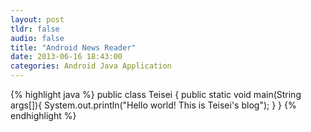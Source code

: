 ```yaml
---
layout: post
tldr: false
audio: false
title: "Android News Reader"
date: 2013-06-16 18:43:00
categories: Android Java Application
---
```





{% highlight java %}
public class Teisei {
    public static void main(String args[]){
        System.out.println("Hello world! This is Teisei's blog");
    }
}
{% endhighlight %}